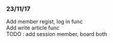 ### 23/11/17

Add member regist, log in func <br>
Add write article func <br>
TODO : add session member, board both
